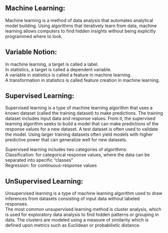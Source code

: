 ## Machine Learning:  
Machine learning is a method of data analysis that automates analytical model building. Using algorithms that iteratively learn from data, machine learning allows computers to find hidden insights without being explicitly programmed where to look. 
  
## Variable Notion:  
In machine learning, a target is called a label.  
In statistics, a target is called a dependent variable.  
A variable in statistics is called a feature in machine learning.  
A transformation in statistics is called feature creation in machine learning.   
  
## Supervised Learning:  
Supervised learning is a type of machine learning algorithm that uses a known dataset (called the training dataset) to make predictions. The training dataset includes input data and response values. From it, the supervised learning algorithm seeks to build a model that can make predictions of the response values for a new dataset. A test dataset is often used to validate the model. Using larger training datasets often yield models with higher predictive power that can generalize well for new datasets.  
  
Supervised learning includes two categories of algorithms:  
Classification: for categorical response values, where the data can be separated into specific “classes”  
Regression: for continuous-response values  
    
## UnSupervised Learning:  
Unsupervised learning is a type of machine learning algorithm used to draw inferences from datasets consisting of input data without labeled responses.  
The most common unsupervised learning method is cluster analysis, which is used for exploratory data analysis to find hidden patterns or grouping in data. The clusters are modeled using a measure of similarity which is defined upon metrics such as Euclidean or probabilistic distance.  
